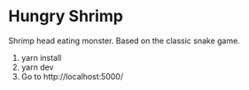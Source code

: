 # Hungry Shrimp
 Shrimp head eating monster. Based on the classic snake game.

1. yarn install
2. yarn dev
3. Go to http://localhost:5000/

